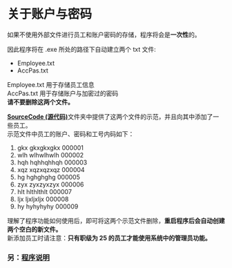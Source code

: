 # 关于账户与密码

如果不使用外部文件进行员工和账户密码的存储，程序将会是**一次性**的。

因此程序将在 .exe 所处的路径下自动建立两个 txt 文件:
- Employee.txt  
- AccPas.txt  

Employee.txt 用于存储员工信息  
AccPas.txt 用于存储账户与加密过的密码  
**请不要删除这两个文件。**

[**SourceCode (源代码)**](https://github.com/Lingggao/EMS/tree/master/SourceCode%20(%E6%BA%90%E4%BB%A3%E7%A0%81))文件夹中提供了这两个文件的示范，并且向其中添加了一些员工。  
示范文件中员工的账户、密码和工号内码如下：  
1. gkx    gkxgkxgkx    000001  
2. wlh    wlhwlhwlh    000002  
3. hqh    hqhhqhhqh    000003  
4. xqz    xqzxqzxqz    000004  
5. hg    hghghghg    000005  
6. zyx    zyxzyxzyx    000006  
7. hlt    hlthlthlt    000007  
8. ljx    ljxljxljx    000008  
9. hy    hyhyhyhy    000009  

理解了程序功能如何使用后，即可将这两个示范文件删除，**重启程序后会自动创建两个空白的新文件。**  
新添加员工时请注意：**只有职级为 25 的员工才能使用系统中的管理员功能。**

### 另：[程序说明](https://github.com/Lingggao/EMS/blob/master/Precautions%20(%E6%B3%A8%E6%84%8F%E4%BA%8B%E9%A1%B9)/%E7%A8%8B%E5%BA%8F%E8%AF%B4%E6%98%8E.md)
